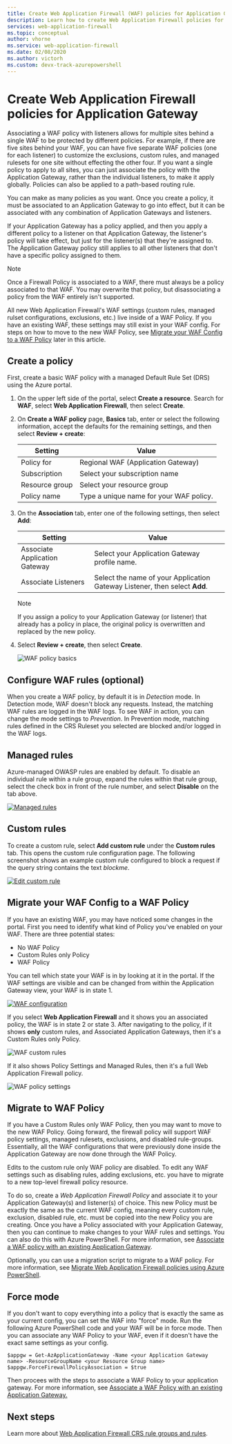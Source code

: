 ```yaml
---
title: Create Web Application Firewall (WAF) policies for Application Gateway  
description: Learn how to create Web Application Firewall policies for Application Gateway.
services: web-application-firewall
ms.topic: conceptual
author: vhorne
ms.service: web-application-firewall
ms.date: 02/08/2020
ms.author: victorh 
ms.custom: devx-track-azurepowershell
---
```


# Create Web Application Firewall policies for Application Gateway

Associating a WAF policy with listeners allows for multiple sites behind a single WAF to be protected by different policies. For example, if there are five sites behind your WAF, you can have five separate WAF policies (one for each listener) to customize the exclusions, custom rules, and managed rulesets for one site without effecting the other four. If you want a single policy to apply to all sites, you can just associate the policy with the Application Gateway, rather than the individual listeners, to make it apply globally. Policies can also be applied to a path-based routing rule. 

You can make as many policies as you want. Once you create a policy, it must be associated to an Application Gateway to go into effect, but it can be associated with any combination of Application Gateways and listeners. 

If your Application Gateway has a policy applied, and then you apply a different policy to a listener on that Application Gateway, the listener's policy will take effect, but just for the listener(s) that they're assigned to. The Application Gateway policy still applies to all other listeners that don't have a specific policy assigned to them. 

   > [!NOTE]
   > Once a Firewall Policy is associated to a WAF, there must always be a policy associated to that WAF. You may overwrite that policy, but disassociating a policy from the WAF entirely isn't supported. 

All new Web Application Firewall's WAF settings (custom rules, managed rulset configurations, exclusions, etc.) live inside of a WAF Policy. If you have an existing WAF, these settings may still exist in your WAF config. For steps on how to move to the new WAF Policy, see [Migrate your WAF Config to a WAF Policy](#migrate) later in this article. 

## Create a policy

First, create a basic WAF policy with a managed Default Rule Set (DRS) using the Azure portal.

1. On the upper left side of the portal, select **Create a resource**. Search for **WAF**, select **Web Application Firewall**, then select **Create**.
2. On **Create a WAF policy** page, **Basics** tab, enter or select the following information, accept the defaults for the remaining settings, and then select **Review + create**:

   |Setting  |Value  |
   |---------|---------|
   |Policy for     |Regional WAF (Application Gateway)|
   |Subscription     |Select your subscription name|
   |Resource group     |Select your resource group|
   |Policy name     |Type a unique name for your WAF policy.|
3. On the **Association** tab, enter one of the following settings, then select **Add**:

   |Setting  |Value  |
   |---------|---------|
   |Associate Application Gateway     |Select your Application Gateway profile name.|
   |Associate Listeners     |Select the name of your Application Gateway Listener, then select **Add**.|

   > [!NOTE]
   > If you assign a policy to your Application Gateway (or listener) that already has a policy in place, the original policy is overwritten and replaced by the new policy.
4. Select **Review + create**, then select **Create**.

   ![WAF policy basics](../media/create-waf-policy-ag/waf-policy-basics.png)

## Configure WAF rules (optional)

When you create a WAF policy, by default it is in *Detection* mode. In Detection mode, WAF doesn't block any requests. Instead, the matching WAF rules are logged in the WAF logs. To see WAF in action, you can change the mode settings to *Prevention*. In Prevention mode, matching rules defined in the CRS Ruleset you selected are blocked and/or logged in the WAF logs.

## Managed rules

Azure-managed OWASP rules are enabled by default. To disable an individual rule within a rule group, expand the rules within that rule group, select the check box in front of the rule number, and select **Disable** on the tab above.

[ ![Managed rules](../media/create-waf-policy-ag/managed-rules.png) ](../media/create-waf-policy-ag/managed-rules-lrg.png#lightbox)

## Custom rules

To create a custom rule, select **Add custom rule** under the **Custom rules** tab. This opens the custom rule configuration page. The following screenshot shows an example custom rule configured to block a request if the query string contains the text *blockme*.

[ ![Edit custom rule](../media/create-waf-policy-ag/edit-custom-rule.png) ](../media/create-waf-policy-ag/edit-custom-rule-lrg.png#lightbox)

## <a name="migrate"></a>Migrate your WAF Config to a WAF Policy

If you have an existing WAF, you may have noticed some changes in the portal. First you need to identify what kind of Policy you've enabled on your WAF. There are three potential states:

- No WAF Policy
- Custom Rules only Policy
- WAF Policy

You can tell which state your WAF is in by looking at it in the portal. If the WAF settings are visible and can be changed from within the Application Gateway view, your WAF is in state 1.

[ ![WAF configuration](../media/create-waf-policy-ag/waf-configure.png) ](../media/create-waf-policy-ag/waf-configure-lrg.png#lightbox)

If you select **Web Application Firewall** and it shows you an associated policy, the WAF is in state 2 or state 3. After navigating to the policy, if it shows **only** custom rules, and Associated Application Gateways, then it's a Custom Rules only Policy.

![WAF custom rules](../media/create-waf-policy-ag/waf-custom-rules.png)

If it also shows Policy Settings and Managed Rules, then it's a full Web Application Firewall policy. 

![WAF policy settings](../media/create-waf-policy-ag/waf-policy-settings.png)

## Migrate to WAF Policy

If you have a Custom Rules only WAF Policy, then you may want to move to the new WAF Policy. Going forward, the firewall policy will support WAF policy settings, managed rulesets, exclusions, and disabled rule-groups. Essentially, all the WAF configurations that were previously done inside the Application Gateway are now done through the WAF Policy. 

Edits to the custom rule only WAF policy are disabled. To edit any WAF settings such as disabling rules, adding exclusions, etc. you have to migrate to a new top-level firewall policy resource.

To do so, create a *Web Application Firewall Policy* and associate it to your Application Gateway(s) and listener(s) of choice. This new Policy must be exactly the same as the current WAF config, meaning every custom rule, exclusion, disabled rule, etc. must be copied into the new Policy you are creating. Once you have a Policy associated with your Application Gateway, then you can continue to make changes to your WAF rules and settings. You can also do this with Azure PowerShell. For more information, see [Associate a WAF policy with an existing Application Gateway](associate-waf-policy-existing-gateway.md).

Optionally, you can use a migration script to migrate to a WAF policy. For more information, see [Migrate Web Application Firewall policies using Azure PowerShell](migrate-policy.md).

## Force mode

If you don't want to copy everything into a policy that is exactly the same as your current config, you can set the WAF into "force" mode. Run the following Azure PowerShell code and your WAF will be in force mode. Then you can associate any WAF Policy to your WAF, even if it doesn't have the exact same settings as your config. 

```azurepowershell-interactive
$appgw = Get-AzApplicationGateway -Name <your Application Gateway name> -ResourceGroupName <your Resource Group name>
$appgw.ForceFirewallPolicyAssociation = $true
```

Then procees with the steps to associate a WAF Policy to your application gateway. For more information, see [Associate a WAF Policy with an existing Application Gateway.](associate-waf-policy-existing-gateway.md)

## Next steps

Learn more about [Web Application Firewall CRS rule groups and rules](application-gateway-crs-rulegroups-rules.md).

